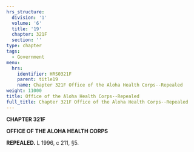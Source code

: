 ```yaml
---
hrs_structure:
  division: '1'
  volume: '6'
  title: '19'
  chapter: 321F
  section: ''
type: chapter
tags:
  - Government
menu:
  hrs:
    identifier: HRS0321F
    parent: title19
    name: Chapter 321F Office of the Aloha Health Corps--Repealed
weight: 11000
title: Office of the Aloha Health Corps--Repealed
full_title: Chapter 321F Office of the Aloha Health Corps--Repealed
---
```

**CHAPTER 321F**

**OFFICE OF THE ALOHA HEALTH CORPS**

**REPEALED.** L 1996, c 211, §5.